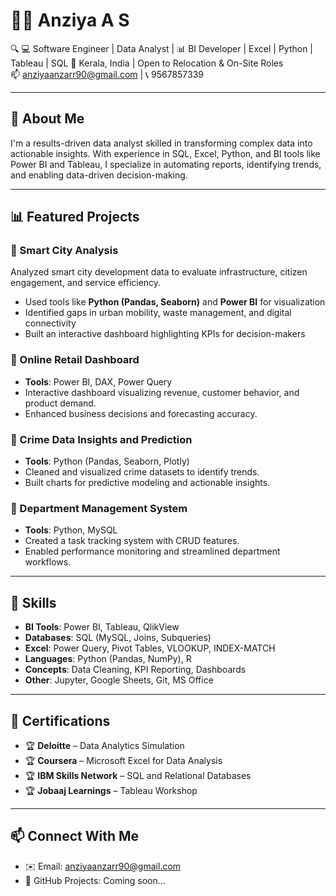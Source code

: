 # 👩‍💻 Anziya A S

🔍 💻 Software Engineer | Data Analyst | 📊 BI Developer | Excel | Python | Tableau | SQL 
📍 Kerala, India | Open to Relocation & On-Site Roles  
📫 anziyaanzarr90@gmail.com | 📞 9567857339  

---

## 🚀 About Me
I'm a results-driven data analyst skilled in transforming complex data into actionable insights. With experience in SQL, Excel, Python, and BI tools like Power BI and Tableau, I specialize in automating reports, identifying trends, and enabling data-driven decision-making.

---

## 📊 Featured Projects
### 🌆 Smart City Analysis  
Analyzed smart city development data to evaluate infrastructure, citizen engagement, and service efficiency.  
- Used tools like **Python (Pandas, Seaborn)** and **Power BI** for visualization  
- Identified gaps in urban mobility, waste management, and digital connectivity  
- Built an interactive dashboard highlighting KPIs for decision-makers

### 🔹 Online Retail Dashboard
- **Tools**: Power BI, DAX, Power Query  
- Interactive dashboard visualizing revenue, customer behavior, and product demand.  
- Enhanced business decisions and forecasting accuracy.

### 🔹 Crime Data Insights and Prediction
- **Tools**: Python (Pandas, Seaborn, Plotly)  
- Cleaned and visualized crime datasets to identify trends.  
- Built charts for predictive modeling and actionable insights.

### 🔹 Department Management System
- **Tools**: Python, MySQL  
- Created a task tracking system with CRUD features.  
- Enabled performance monitoring and streamlined department workflows.

---

## 🧠 Skills
- **BI Tools**: Power BI, Tableau, QlikView  
- **Databases**: SQL (MySQL, Joins, Subqueries)  
- **Excel**: Power Query, Pivot Tables, VLOOKUP, INDEX-MATCH  
- **Languages**: Python (Pandas, NumPy), R  
- **Concepts**: Data Cleaning, KPI Reporting, Dashboards  
- **Other**: Jupyter, Google Sheets, Git, MS Office

---

## 📜 Certifications
- 🏆 **Deloitte** – Data Analytics Simulation  
- 🏆 **Coursera** – Microsoft Excel for Data Analysis  
- 🏆 **IBM Skills Network** – SQL and Relational Databases  
- 🏆 **Jobaaj Learnings** – Tableau Workshop

---

## 📫 Connect With Me
- ✉️ Email: anziyaanzarr90@gmail.com  
 - 📁 GitHub Projects: Coming soon...
